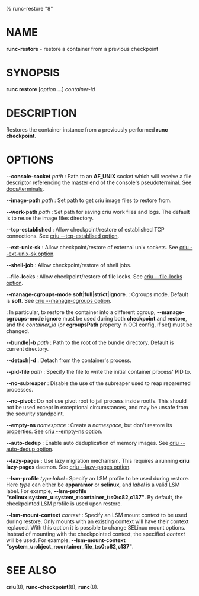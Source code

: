 % runc-restore "8"

# NAME
**runc-restore** - restore a container from a previous checkpoint

# SYNOPSIS
**runc restore** [_option_ ...] _container-id_

# DESCRIPTION
Restores the container instance from a previously performed **runc checkpoint**.

# OPTIONS
**--console-socket** _path_
: Path to an **AF_UNIX**  socket which will receive a file descriptor
referencing the master end of the console's pseudoterminal.  See
[docs/terminals](https://github.com/opencontainers/runc/blob/master/docs/terminals.md).

**--image-path** _path_
: Set path to get criu image files to restore from.

**--work-path** _path_
: Set path for saving criu work files and logs. The default is to reuse the
image files directory.

**--tcp-established**
: Allow checkpoint/restore of established TCP connections. See
[criu --tcp-establised option](https://criu.org/CLI/opt/--tcp-established).

**--ext-unix-sk**
: Allow checkpoint/restore of external unix sockets. See
[criu --ext-unix-sk option](https://criu.org/CLI/opt/--ext-unix-sk).

**--shell-job**
: Allow checkpoint/restore of shell jobs.

**--file-locks**
: Allow checkpoint/restore of file locks. See
[criu --file-locks option](https://criu.org/CLI/opt/--file-locks).

**--manage-cgroups-mode** **soft**|**full**|**strict**|**ignore**.
: Cgroups mode. Default is **soft**. See
[criu --manage-cgroups option](https://criu.org/CLI/opt/--manage-cgroups).

: In particular, to restore the container into a different cgroup,
**--manage-cgroups-mode ignore** must be used during both
**checkpoint** and **restore**, and the _container_id_ (or
**cgroupsPath** property in OCI config, if set) must be changed.

**--bundle**|**-b** _path_
: Path to the root of the bundle directory. Default is current directory.

**--detach**|**-d**
: Detach from the container's process.

**--pid-file** _path_
: Specify the file to write the initial container process' PID to.

**--no-subreaper**
: Disable the use of the subreaper used to reap reparented processes.

**--no-pivot**
: Do not use pivot root to jail process inside rootfs. This should not be used
except in exceptional circumstances, and may be unsafe from the security
standpoint.

**--empty-ns** _namespace_
: Create a _namespace_, but don't restore its properties. See
[criu --empty-ns option](https://criu.org/CLI/opt/--empty-ns).

**--auto-dedup**
: Enable auto deduplication of memory images. See
[criu --auto-dedup option](https://criu.org/CLI/opt/--auto-dedup).

**--lazy-pages**
: Use lazy migration mechanism. This requires a running **criu lazy-pages**
daemon. See [criu --lazy-pages option](https://criu.org/CLI/opt/--lazy-pages).

**--lsm-profile** _type_:_label_
: Specify an LSM profile to be used during restore. Here _type_ can either be
**apparamor** or **selinux**, and _label_ is a valid LSM label. For example,
**--lsm-profile "selinux:system_u:system_r:container_t:s0:c82,c137"**.
By default, the checkpointed LSM profile is used upon restore.

**--lsm-mount-context** _context_
: Specify an LSM mount context to be used during restore. Only mounts with an
existing context will have their context replaced. With this option it is
possible to change SELinux mount options. Instead of mounting with the
checkpointed context, the specified _context_ will be used.
For example, **--lsm-mount-context "system_u:object_r:container_file_t:s0:c82,c137"**.

# SEE ALSO
**criu**(8),
**runc-checkpoint**(8),
**runc**(8).
